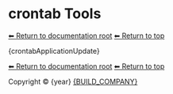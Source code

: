 # crontab Tools

[⬅ Return to documentation root](crontab)
[⬅ Return to top](../index.md)

{crontabApplicationUpdate}

[⬅ Return to documentation root](crontab)
[⬅ Return to top](../index.md)

Copyright &copy; {year} [{BUILD_COMPANY}]({BUILD_COMPANY_LINK}{title})
